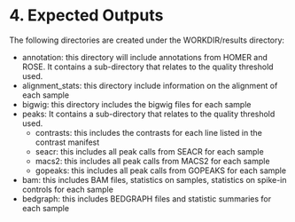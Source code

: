 # 4. Expected Outputs
The following directories are created under the WORKDIR/results directory:

- annotation: this directory will include annotations from HOMER and ROSE. It contains a sub-directory that relates to the quality threshold used.
- alignment_stats: this directory include information on the alignment of each sample
- bigwig: this directory includes the bigwig files for each sample 
- peaks: It contains a sub-directory that relates to the quality threshold used.
    - contrasts: this includes the contrasts for each line listed in the contrast manifest
    - seacr: this includes all peak calls from SEACR for each sample
    - macs2: this includes all peak calls from MACS2 for each sample
    - gopeaks: this includes all peak calls from GOPEAKS for each sample
- bam: this includes BAM files, statistics on samples, statistics on spike-in controls for each sample
- bedgraph: this includes BEDGRAPH files and statistic summaries for each sample